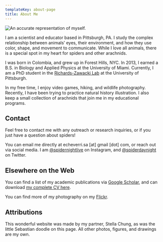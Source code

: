 ```yaml
---
templateKey: about-page
title: About Me
---
```

![An accurate representation of myself.](/img/sebs-by-stella.png)

I am a scientist and educator based in Pittsburgh, PA. I study the complex relationship between animals’ eyes, their environment, and how they use color, shape, and movement to communicate. While I love all animals, there is a special spot in my heart for spiders and other arachnids. 

I was born in Colombia, and grew up in Forest Hills, NYC. In 2013, I earned a B.S. in Biology and Applied Physics at the University of Miami. Currently, I am a PhD student in the [Richards-Zawacki Lab](http://www.rzlab.pitt.edu) at the University of Pittsburgh. 

In my free time, I enjoy video games, hiking, and wildlife photography. Recently, I have been trying to practice natural history illustration. I also keep a small collection of arachnids that join me in my educational programs.

## Contact

Feel free to contact me with any outreach or research inquiries, or if you just have a question about spiders! 

You can email me directly at echeverri.sa \[at] gmail \[dot] com, or reach out via social media. I am [@spidernightlive](https://www.instagram.com/spiderdayNightLive/) on Instagram, and [@spiderdaynight](https://twitter.com/spiderdayNight) on Twitter. 

## Elsewhere on the Web

You can find a list of my academic publications via [Google Scholar](https://scholar.google.com/citations?hl=en&user=Lkp7X1EAAAAJ), and can download [my complete CV here](https://drive.google.com/file/d/1raM_DVxiYe2nYr7M2WfcLewnJN9-lRBj/view?usp=sharing).

You can find more of my photography on my [Flickr](https://www.flickr.com/photos/saecheverri/).

## Attributions

This wonderful website was made by my partner, Stella Chung, as was the little Sebastian doodle on this page. All other photos, figures, and drawings are my own.
